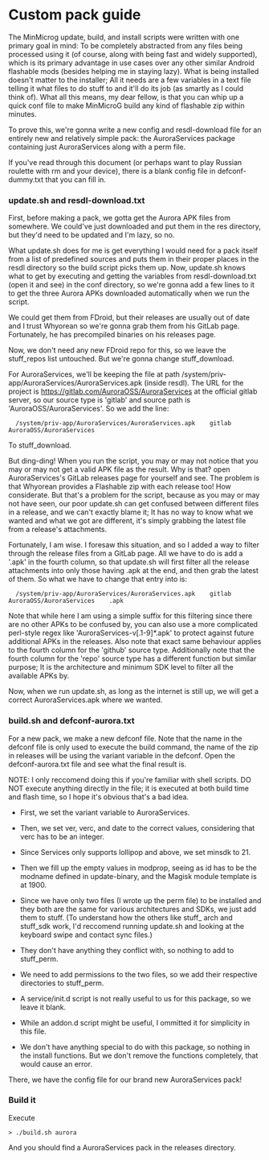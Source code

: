 # Custom pack guide

The MinMicrog update, build, and install scripts were written with one primary goal in mind: To be completely abstracted from any files being processed using it (of course, along with being fast and widely supported), which is its primary advantage in use cases over any other similar Android flashable mods (besides helping me in staying lazy). What is being installed doesn't matter to the installer; All it needs are a few variables in a text file telling it what files to do stuff to and it'll do its job (as smartly as I could think of). What all this means, my dear fellow, is that you can whip up a quick conf file to make MinMicroG build any kind of flashable zip within minutes.

To prove this, we're gonna write a new config and resdl-download file for an entirely new and relatively simple pack: the AuroraServices package containing just AuroraServices along with a perm file.

If you've read through this document (or perhaps want to play Russian roulette with rm and your device), there is a blank config file in defconf-dummy.txt that you can fill in.

### update.sh and resdl-download.txt
First, before making a pack, we gotta get the Aurora APK files from somewhere. We could've just downloaded and put them in the res directory, but they'd need to be updated and I'm lazy, so no.

What update.sh does for me is get everything I would need for a pack itself from a list of predefined sources and puts them in their proper places in the resdl directory so the build script picks them up. Now, update.sh knows what to get by executing and getting the variables from resdl-download.txt (open it and see) in the conf directory, so we're gonna add a few lines to it to get the three Aurora APKs downloaded automatically when we run the script.

We could get them from FDroid, but their releases are usually out of date and I trust Whyorean so we're gonna grab them from his GitLab page. Fortunately, he has precompiled binaries on his releases page.

Now, we don't need any new FDroid repo for this, so we leave the stuff_repos list untouched. But we're gonna change stuff_download.

For AuroraServices, we'll be keeping the file at path /system/priv-app/AuroraServices/AuroraServices.apk (inside resdl). The URL for the project is https://gitlab.com/AuroraOSS/AuroraServices at the official gitlab server, so our source type is 'gitlab' and source path is 'AuroraOSS/AuroraServices'. So we add the line:
```
  /system/priv-app/AuroraServices/AuroraServices.apk	gitlab	AuroraOSS/AuroraServices

```
To stuff_download.

But ding-ding! When you run the script, you may or may not notice that you may or may not get a valid APK file as the result. Why is that? open AuroraServices's GitLab releases page for yourself and see. The problem is that Whyorean provides a Flashable zip with each release too! How considerate. But that's a problem for the script, because as you may or may not have seen, our poor update.sh can get confused between different files in a release, and we can't exactly blame it; It has no way to know what we wanted and what we got are different, it's simply grabbing the latest file from a release's attachments.

Fortunately, I am wise. I foresaw this situation, and so I added a way to filter through the release files from a GitLab page. All we have to do is add a '.apk' in the fourth column, so that update.sh will first filter all the release attachments into only those having .apk at the end, and then grab the latest of them. So what we have to change that entry into is:
```
  /system/priv-app/AuroraServices/AuroraServices.apk	gitlab	AuroraOSS/AuroraServices	.apk
```
Note that while here I am using a simple suffix for this filtering since there are no other APKs to be confused by, you can also use a more complicated perl-style regex like 'AuroraServices-v[.1-9]*.apk' to protect against future additional APKs in the releases.
Also note that exact same behaviour applies to the fourth column for the 'github' source type.
Additionally note that the fourth column for the 'repo' source type has a different function but similar purpose; It is the architecture and minimum SDK level to filter all the available APKs by.

Now, when we run update.sh, as long as the internet is still up, we will get a correct AuroraServices.apk where we wanted.

### build.sh and defconf-aurora.txt

For a new pack, we make a new defconf file. Note that the name in the defconf file is only used to execute the build command, the name of the zip in releases will be using the variant variable in the defconf. Open the defconf-aurora.txt file and see what the final result is.

NOTE: I only reccomend doing this if you're familiar with shell scripts. DO NOT execute anything directly in the file; it is executed at both build time and flash time, so I hope it's obvious that's a bad idea.

 - First, we set the variant variable to AuroraServices.

 - Then, we set ver, verc, and date to the correct values, considering that verc has to be an integer.

 - Since Services only supports lollipop and above, we set minsdk to 21.

 - Then we fill up the empty values in modprop, seeing as id has to be the modname defined in update-binary, and the Magisk module template is at 1900.

 - Since we have only two files (I wrote up the perm file) to be installed and they both are the same for various architectures and SDKs, we just add them to stuff.
(To understand how the others like stuff_ arch and stuff_sdk work, I'd reccomend running update.sh and looking at the keyboard swipe and contact sync files.)

 - They don't have anything they conflict with, so nothing to add to stuff_perm.

 - We need to add permissions to the two files, so we add their respective directories to stuff_perm.

 - A service/init.d script is not really useful to us for this package, so we leave it blank.

 - While an addon.d script might be useful, I ommitted it for simplicity in this file.

 - We don't have anything special to do with this package, so nothing in the install functions. But we don't remove the functions completely, that would cause an error.

There, we have the config file for our brand new AuroraServices pack!

### Build it

Execute
```
> ./build.sh aurora
```

And you should find a AuroraServices pack in the releases directory.

